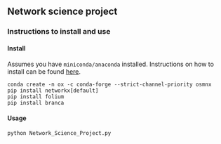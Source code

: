 ## Network science project

### Instructions to install and use


#### Install
Assumes you have `miniconda/anaconda` installed. Instructions on how to install can be found [here](https://docs.anaconda.com/miniconda/install/).


```shell
conda create -n ox -c conda-forge --strict-channel-priority osmnx
pip install networkx[default]
pip install folium
pip install branca
```

#### Usage
```shell
python Network_Science_Project.py
```